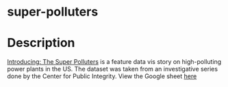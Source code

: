 # super-polluters

<h1>Description</h1>
<a href="http://igor.gold.ac.uk/~bcool001/portfolio/super-polluters/index.html">Introducing: The Super Polluters</a> is a feature data vis story on high-polluting power plants in the US. The dataset was taken from an investigative series done by the Center for Public Integrity. View the Google sheet <a href="https://docs.google.com/spreadsheets/d/1UXE-z0nNaP8IHhCJmyZyuxDMt5R6a7BgOKLlITKx-Mc/edit#gid=20502916">here</a>

